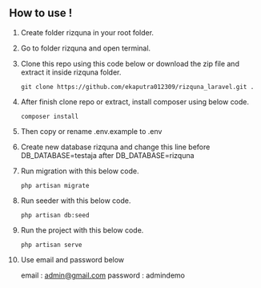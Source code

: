 ## How to use !
1. Create folder rizquna in your root folder.
2. Go to folder rizquna and open terminal.
3. Clone this repo using this code below or download the zip file and extract it inside rizquna folder.
   
   ```git clone https://github.com/ekaputra012309/rizquna_laravel.git .```
   
5. After finish clone repo or extract, install composer using below code.
   
   ```composer install```
   
7. Then copy or rename .env.example to .env
8. Create new database rizquna and change this line
   before DB_DATABASE=testaja
   after DB_DATABASE=rizquna
10. Run migration with this below code.
    
    ```php artisan migrate```
    
12. Run seeder with this below code.
    
    ```php artisan db:seed```
    
14. Run the project with this below code.
    
    ```php artisan serve```
    
16. Use email and password below
    
    email     : admin@gmail.com
    password  : admindemo

